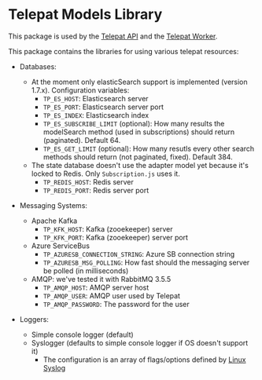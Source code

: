 # Telepat Models Library

This package is used by the [Telepat API](https://github.com/telepat-io/telepat-api) and the [Telepat Worker](https://github.com/telepat-io/telepat-worker).

This package contains the libraries for using various telepat resources:

* Databases:
	* At the moment only elasticSearch support is implemented (version 1.7.x). Configuration variables:
		* `TP_ES_HOST`: Elasticsearch server
        * `TP_ES_PORT`: Elasticsearch server port
        * `TP_ES_INDEX`: Elasticsearch index
        * `TP_ES_SUBSCRIBE_LIMIT` (optional): How many results the modelSearch method (used in subscriptions) should return (paginated). Default 64.
        * `TP_ES_GET_LIMIT` (optional): How many resutls every other search methods should return (not paginated, fixed). Default 384.
	* The state database doesn't use the adapter model yet because it's locked to Redis. Only `Subscription.js` uses it.
		* `TP_REDIS_HOST`: Redis server
        * `TP_REDIS_PORT`: Redis server port

* Messaging Systems:
	* Apache Kafka
		* `TP_KFK_HOST`: Kafka (zooekeeper) server
        * `TP_KFK_PORT`: Kafka (zooekeeper) server port
	* Azure ServiceBus
		* `TP_AZURESB_CONNECTION_STRING`: Azure SB connection string
		* `TP_AZURESB_MSG_POLLING`: How fast should the messaging server be polled (in milliseconds)
	* AMQP: we've tested it with RabbitMQ 3.5.5
		* `TP_AMQP_HOST`: AMQP server host
		* `TP_AMQP_USER`: AMQP user used by Telepat
		* `TP_AMQP_PASSWORD`: The password for the user

* Loggers:
	* Simple console logger (default)
	* Syslogger (defaults to simple console logger if OS doesn't support it)
		* The configuration is an array of flags/options defined by [Linux Syslog](http://man7.org/linux/man-pages/man3/syslog.3.html)

